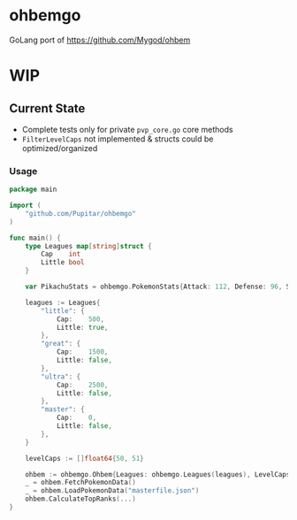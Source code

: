 # ohbemgo

GoLang port of https://github.com/Mygod/ohbem


# WIP

## Current State
- Complete tests only for private `pvp_core.go` core methods
- `FilterLevelCaps` not implemented & structs could be optimized/organized

### Usage
```go
package main

import (
	"github.com/Pupitar/ohbemgo"
)

func main() {
	type Leagues map[string]struct {
		Cap    int
		Little bool
	}

	var PikachuStats = ohbemgo.PokemonStats{Attack: 112, Defense: 96, Stamina: 111}

	leagues := Leagues{
		"little": {
			Cap:    500,
			Little: true,
		},
		"great": {
			Cap:    1500,
			Little: false,
		},
		"ultra": {
			Cap:    2500,
			Little: false,
		},
		"master": {
			Cap:    0,
			Little: false,
		},
	}

	levelCaps := []float64{50, 51}

	ohbem := ohbemgo.Ohbem{Leagues: ohbemgo.Leagues(leagues), LevelCaps: levelCaps} // Initialize
	_ = ohbem.FetchPokemonData()                                                    // fetch MasterFile...
	_ = ohbem.LoadPokemonData("masterfile.json")                                    // ...or load from file
	ohbem.CalculateTopRanks(...)
}
```
